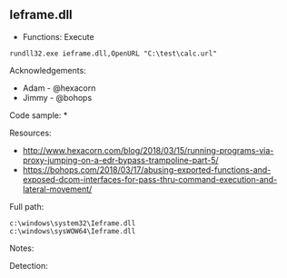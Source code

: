 ## Ieframe.dll

* Functions: Execute

```
rundll32.exe ieframe.dll,OpenURL "C:\test\calc.url"    
```

Acknowledgements:
* Adam - @hexacorn
* Jimmy - @bohops

Code sample:
* 

Resources:
* http://www.hexacorn.com/blog/2018/03/15/running-programs-via-proxy-jumping-on-a-edr-bypass-trampoline-part-5/
* https://bohops.com/2018/03/17/abusing-exported-functions-and-exposed-dcom-interfaces-for-pass-thru-command-execution-and-lateral-movement/

Full path:
```
c:\windows\system32\Ieframe.dll
c:\windows\sysWOW64\Ieframe.dll
```

Notes:


Detection:
